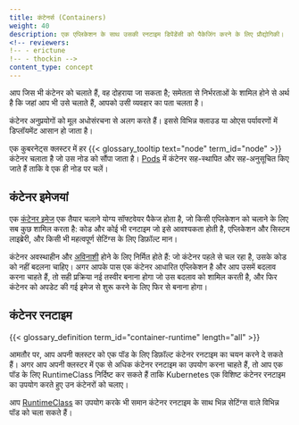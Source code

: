 ```yaml
---
title: कंटेनर्स (Containers)
weight: 40
description: एक एप्लिकेशन के साथ उसकी रनटाइम डिपेंडेंसी को पैकेजिंग करने के लिए प्रौद्योगिकी।
<!-- reviewers:
!-- - erictune
!-- - thockin -->
content_type: concept
---
```


<!-- overview -->

आप जिस भी कंटेनर को चलाते हैं, वह दोहराया जा सकता है; समेतता से निर्भरताओं के शामिल होने से अर्थ है कि जहां आप भी उसे चलाते हैं, आपको उसी व्यवहार का पता चलता है।

कंटेनर अनुप्रयोगों को मूल अधोसंरचना से अलग करते हैं। इससे विभिन्न क्लाउड या ओएस पर्यावरणों में डिप्लॉयमेंट आसान हो जाता है।

एक कुबरनेट्स क्लस्टर में हर {{< glossary_tooltip text="node" term_id="node" >}} कंटेनर चलाता है जो उस नोड को सौंपा जाता है।
[Pods](/docs/concepts/workloads/pods/) में कंटेनर सह-स्थापित और सह-अनुसूचित किए जाते हैं ताकि वे एक ही नोड पर चलें।


<!-- body -->

## कंटेनर इमेजयां

एक [कंटेनर इमेज](/docs/concepts/containers/images/) एक तैयार चलाने योग्य सॉफ्टवेयर पैकेज होता है, जो किसी एप्लिकेशन को चलाने के लिए सब कुछ शामिल करता है: कोड और कोई भी रनटाइम जो इसे आवश्यकता होती है, एप्लिकेशन और सिस्टम लाइब्रेरी, और किसी भी महत्वपूर्ण सेटिंग्स के लिए डिफ़ॉल्ट मान।


कंटेनर अवस्थाहीन और [अविनाशी](https://glossary.cncf.io/immutable-infrastructure/) होने के लिए निर्मित होते हैं: जो कंटेनर पहले से चल रहा है, उसके कोड को नहीं बदलना चाहिए। अगर आपके पास एक कंटेनर आधारित एप्लिकेशन है और आप उसमें बदलाव करना चाहते हैं, तो सही प्रक्रिया नई तस्वीर बनाना होगा जो उस बदलाव को शामिल करती है, और फिर कंटेनर को अपडेट की गई इमेज से शुरू करने के लिए फिर से बनाना होगा।

## कंटेनर रनटाइम

{{< glossary_definition term_id="container-runtime" length="all" >}}

आमतौर पर, आप अपनी क्लस्टर को एक पॉड के लिए डिफ़ॉल्ट कंटेनर रनटाइम का चयन करने दे सकते हैं। अगर आप अपनी क्लस्टर में एक से अधिक कंटेनर रनटाइम का उपयोग करना चाहते हैं, तो आप एक पॉड के लिए RuntimeClass निर्दिष्ट कर सकते हैं ताकि Kubernetes एक विशिष्ट कंटेनर रनटाइम का उपयोग करते हुए उन कंटेनरों को चलाए।

आप [RuntimeClass](/docs/concepts/containers/runtime-class/) का उपयोग करके भी समान कंटेनर रनटाइम के साथ भिन्न सेटिंग्स वाले विभिन्न पॉड को चला सकते हैं।
